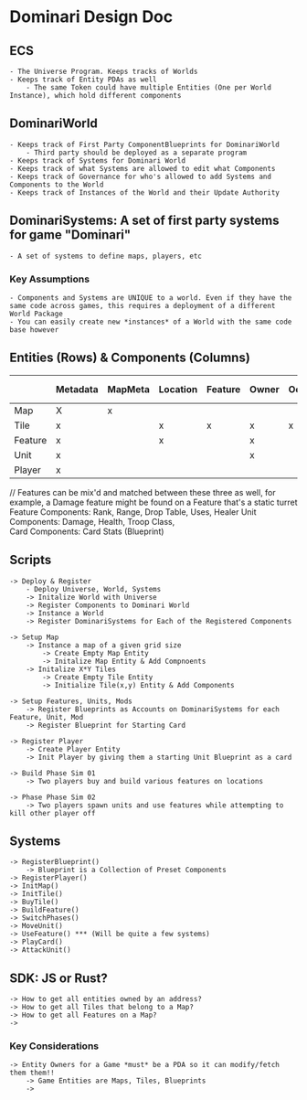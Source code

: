 # Dominari Design Doc

## ECS 
    - The Universe Program. Keeps tracks of Worlds
    - Keeps track of Entity PDAs as well
        - The same Token could have multiple Entities (One per World Instance), which hold different components

## DominariWorld
    - Keeps track of First Party ComponentBlueprints for DominariWorld  
        - Third party should be deployed as a separate program
    - Keeps track of Systems for Dominari World
    - Keeps track of what Systems are allowed to edit what Components
    - Keeps track of Governance for who's allowed to add Systems and Components to the World
    - Keeps track of Instances of the World and their Update Authority

## DominariSystems: A set of first party systems for game "Dominari"
    - A set of systems to define maps, players, etc

### Key Assumptions
    - Components and Systems are UNIQUE to a world. Even if they have the same code across games, this requires a deployment of a different World Package
    - You can easily create new *instances* of a World with the same code base however


## Entities (Rows) & Components (Columns)

|             | Metadata   | MapMeta    | Location | Feature | Owner | Occupant | Player Stats | Last Used | 
|:------------| :--------- | :--------- | :------- | :------ | :---- | :------- | :----------- | :-------- | 
| Map         |     X      |     x      |          |         |       |          |              |           | 
| Tile        |     x      |            |    x     |    x    |   x   |    x     |              |           | 
| Feature     |     x      |            |    x     |         |   x   |          |              |     x     | 
| Unit        |     x      |            |          |         |   x   |          |              |     x     | 
| Player      |     x      |            |          |         |       |          |       x      |           | 


// Features can be mix'd and matched between these three as well, for example, a Damage feature might be found on a Feature that's a static turret
Feature Components: Rank, Range, Drop Table, Uses, Healer
Unit Components: Damage, Health, Troop Class,  
Card Components: Card Stats (Blueprint)

## Scripts
    -> Deploy & Register
        - Deploy Universe, World, Systems
        -> Initalize World with Universe
        -> Register Components to Dominari World
        -> Instance a World
        -> Register DominariSystems for Each of the Registered Components

    -> Setup Map
        -> Instance a map of a given grid size
            -> Create Empty Map Entity
            -> Initalize Map Entity & Add Compnoents
        -> Initalize X*Y Tiles
            -> Create Empty Tile Entity
            -> Initialize Tile(x,y) Entity & Add Components

    -> Setup Features, Units, Mods
        -> Register Blueprints as Accounts on DominariSystems for each Feature, Unit, Mod
        -> Register Blueprint for Starting Card

    -> Register Player
        -> Create Player Entity
        -> Init Player by giving them a starting Unit Blueprint as a card

    -> Build Phase Sim 01
        -> Two players buy and build various features on locations

    -> Phase Phase Sim 02
        -> Two players spawn units and use features while attempting to kill other player off

## Systems
    -> RegisterBlueprint()
        -> Blueprint is a Collection of Preset Components
    -> RegisterPlayer()
    -> InitMap()
    -> InitTile()
    -> BuyTile()
    -> BuildFeature()
    -> SwitchPhases()
    -> MoveUnit()
    -> UseFeature() *** (Will be quite a few systems)
    -> PlayCard()
    -> AttackUnit()

## SDK: JS or Rust?
    -> How to get all entities owned by an address?
    -> How to get all Tiles that belong to a Map?
    -> How to get all Features on a Map? 
    -> 

### Key Considerations
    -> Entity Owners for a Game *must* be a PDA so it can modify/fetch them them!!
        -> Game Entities are Maps, Tiles, Blueprints
        -> 